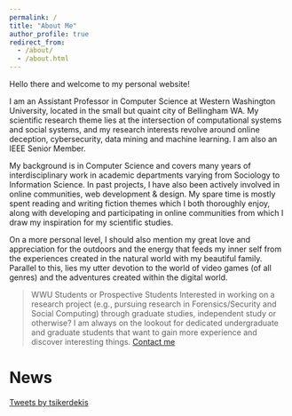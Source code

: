 ```yaml
---
permalink: /
title: "About Me"
author_profile: true
redirect_from:
  - /about/
  - /about.html
---
```


Hello there and welcome to my personal website!

I am an Assistant Professor in Computer Science at Western Washington University, located in the small but quaint city of Bellingham WA. My scientific research theme lies at the intersection of computational systems and social systems, and my research interests revolve around online deception, cybersecurity, data mining and machine learning. I am also an IEEE Senior Member.

My background is in Computer Science and covers many years of interdisciplinary work in academic departments varying from Sociology to Information Science. In past projects, I have also been actively involved in online communities, web development & design. My spare time is mostly spent reading and writing fiction themes which I both thoroughly enjoy, along with developing and participating in online communities from which I draw my inspiration for my scientific studies.

On a more personal level, I should also mention my great love and appreciation for the outdoors and the energy that feeds my inner self from the experiences created in the natural world with my beautiful family. Parallel to this, lies my utter devotion to the world of video games (of all genres) and the adventures created within the digital world.


> WWU Students or Prospective Students
> Interested in working on a research project (e.g., pursuing research in Forensics/Security and Social Computing) through graduate studies, independent study or otherwise? I am always on the lookout for dedicated undergraduate and graduate students that want to gain more experience and discover interesting things. [Contact me](/contact/)


News
======

<a class="twitter-timeline" href="https://twitter.com/tsikerdekis?ref_src=twsrc%5Etfw">Tweets by tsikerdekis</a> <script async src="https://platform.twitter.com/widgets.js" charset="utf-8"></script>
